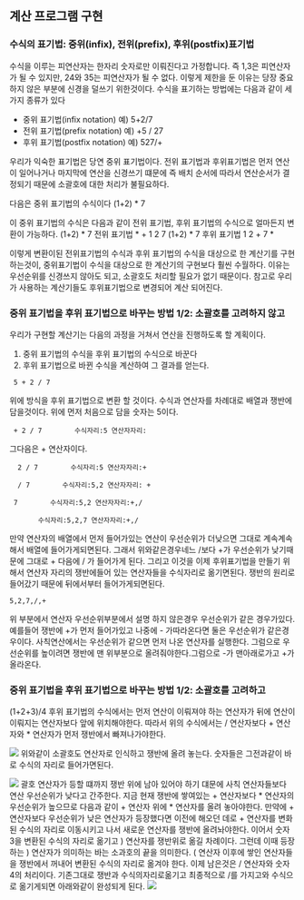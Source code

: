 ## 계산 프로그램 구현
### 수식의 표기법: 중위(infix), 전위(prefix), 후위(postfix)표기법
수식을 이루는 피연산자는 한자리 숫자로만 이뤄진다고 가정합니다. 즉 1,3은 피연산자가 될 수 있지만, 24와 35는 피연산자가 될 수 없다. 이렇게 제한을 둔 이유는 당장 중요하지 않은 부분에 신경을 덜쓰기 위한것이다. 수식을 표기하는 방법에는 다음과 같이 세가지 종류가 있다

* 중위 표기법(infix notation) 예) 5+2/7
* 전위 표기법(prefix notation) 예) +5 / 27
* 후위 표기법(postfix notation) 예) 527/+

우리가 익숙한 표기법은 당연 중위 표기법이다. 전위 표기법과 후위표기법은 먼저 연산이 일어나거나 마지막에 연산을 신경쓰기 떄문에 즉 배치 순서에 따라서 연산순서가 결정되기 때문에 소괄호에 대한 처리가 불필요하다.

다음은 중위 표기법의 수식이다
(1+2) * 7

이 중위 표기법의 수식은 다음과 같이 전위 표기법, 후위 표기법의 수식으로 얼마든지 변환이 가능하다.
(1+2) * 7 전위 표기법 * + 1 2 7
(1+2) * 7 후위 표기법 1 2 + 7 *

이렇게 변환이된 전위표기법의 수식과 후위 표기법의 수식을 대상으로 한 계산기를 구현하는것이, 중위표기법이 수식을 대상으로 한 계산기의 구현보다 훨씬 수월하다. 이유는 우선순위를 신경쓰지 않아도 되고, 소괄호도 처리할 필요가 없기 때문이다. 참고로 우리가 사용하는 계산기들도 후위표기법으로 변경되어 계산 되어진다.

### 중위 표기법을 후위 표기법으로 바꾸는 방법 1/2: 소괄호를 고려하지 않고

우리가 구현할 계산기는 다음의 과정을 거쳐서 연산을 진행하도록 할 계획이다.
1. 중위 표기법의 수식을 후위 표기법의 수식으로 바꾼다
2. 후위 표기법으로 바뀐 수식을 계산하여 그 결과를 얻는다.
```
 5 + 2 / 7
````

위에 방식을 후위 표기법으로 변환 할 것이다. 수식과 연산자를 차례대로 배열과 쟁반에 담을것이다. 위에 먼저 처음으로 담을 숫자는 5이다.
```
 + 2 / 7        수식자리:5 연산자자리:
```
그다음은 + 연산자이다.
```
  2 / 7        수식자리:5 연산자자리:+
```

```
  / 7        수식자리:5,2 연산자자리: +
```
```
 7        수식자리:5,2 연산자자리:+,/
```
```
       수식자리:5,2,7 연산자자리:+,/
```

만약 연산자의 배열에서 먼저 들어가있는 연산이 우선순위가 더낮으면 그대로 계속계속해서 배열에 들어가게되면된다. 그래서 위와같은경우네느 /보다 +가 우선순위가 낮기때문에 그대로 + 다음에 / 가 들어가게 된다. 그리고 이것을 이제 후위표기법을 만들기 위해서 연산자 자리의 쟁반에들어 있는 연산자들을 수식자리로 옮기면된다. 쟁반의 원리로 들어갔기 때문에 뒤에서부터 들어가게되면된다.


```
5,2,7,/,+
```

위 부분에서 연산자 우선순위부분에서 설명 하지 않은경우 우선순위가 같은 경우가있다. 예를들어 쟁반에 +가 먼저 들어가있고 나중에 - 가따라온다면 둘은 우선순위가 같은경우이다. 사칙연산에서는 우선순위가 같으면 먼저 나온 연산자를 실행한다. 그럼으로 우선순위를 높이려면 쟁반에 맨 위부분으로 올려줘야한다.그럼으로 -가 맨아래로가고 +가 올라온다.


### 중위 표기법을 후위 표기법으로 바꾸는 방법 1/2: 소괄호를 고려하고

(1+2+3)/4
후위 표기법의 수식에서는 먼저 연산이 이뤄져야 하는 연산자가 뒤에 연산이 이뤄지는 연산자보다 앞에 위치해야한다. 따라서 위의 수식에서는 / 연산자보다 + 연산자와 * 연산자가 먼저 쟁반에서 빠져나가야한다.

![](https://i.imgur.com/dsHsCXb.png)
위와같이 소괄호도 연산자로 인식하고 쟁반에 올려 놓는다. 숫자들은 그전과같이 바로 수식의 자리로 들어가면된다.

![](https://i.imgur.com/Sv4zDSu.png)
괄호 연산자가 등할 떄까지 쟁반 위에 남아 있어야 하기 댸문에 사칙 연산자들보다 연산 우선순위가 낮다고 간주한다. 지금 현재 쟁반에 쌓여있는 + 연산자보다 * 연산자의 우선순위가 높으므로 다음과 같이 + 연산자 위에 * 연산자를 올려 놓아야한다. 만약에 + 연산자보다 우선순위가 낮은 연산자가 등장했다면 이전에 해오던 데로 + 연산자를 변화된 수식의 자리로 이동시키고 나서 새로운 연산자를 쟁반에 올려놔야한다.
이어서 숫자 3을 변환된 수식의 자리로 옮기고 ) 연산자를 쟁반위로 옮길 차례이다. 그런데 이때 등장하는 ) 연산자가 의미하는 바는 소과호의 끝을 의미한다. ( 연산자 이후에 쌓인 연산자들을 쟁반에서 꺼내어 변환된 수식의 자리로 옮겨야 한다.
이제 남은것은 / 연산자와 숫자 4의 처리이다. 기존그대로 쟁반과 수식의자리로옮기고 최종적으로 /를 가지고와 수식으로 옮기게되면 아래와같이 완성되게 된다.
![](https://i.imgur.com/8AIxVzG.png)
